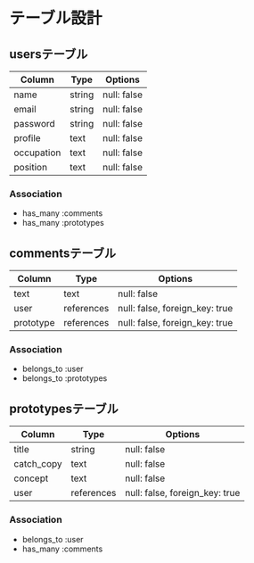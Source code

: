 # テーブル設計

## usersテーブル

| Column    | Type   | Options     |
| --------- | ------ | ----------- |
| name      | string | null: false |
| email     | string | null: false |
| password  | string | null: false |
| profile   | text   | null: false |
| occupation| text   | null: false |
| position  | text   | null: false |


### Association
- has_many :comments
- has_many :prototypes


## commentsテーブル

| Column    | Type       | Options                        |
| ------    | ---------- | ------------------------------ |
| text      | text       | null: false                    |
| user      | references | null: false, foreign_key: true |
| prototype | references | null: false, foreign_key: true |

### Association
- belongs_to :user
- belongs_to :prototypes


## prototypesテーブル

| Column      | Type       | Options                        |
| ----------- | ---------- | ------------------------------ |
| title       | string     | null: false                    |
| catch_copy  | text       | null: false                    |
| concept     | text       | null: false                    |
| user        | references | null: false, foreign_key: true |


### Association
- belongs_to :user
- has_many :comments
